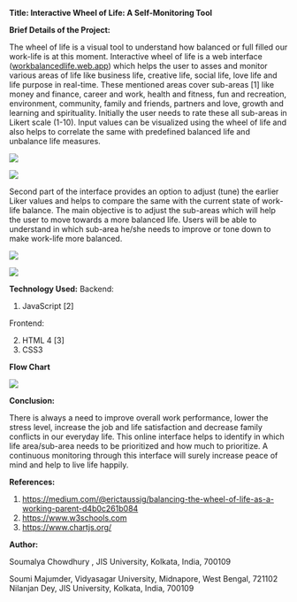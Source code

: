 ﻿**Title: Interactive Wheel of Life: A Self-Monitoring Tool**

**Brief Details of the Project:**

The wheel of life is a visual tool to understand how balanced or full filled our work-life is at this moment. Interactive wheel of life is a web interface ([workbalancedlife.web.app](https://workbalancedlife.web.app/)) which helps the user to asses and monitor various areas of life like business life, creative life, social life, love life and life purpose in real-time. These mentioned areas cover sub-areas [1] like money and finance, career and work, health and fitness, fun and recreation, environment, community, family and friends, partners and love, growth and learning and spirituality. Initially the user needs to rate these all sub-areas in Likert scale (1-10). Input values can be visualized using the wheel of life and also helps to correlate the same with predefined balanced life and unbalance life measures.

![](Aspose.Words.README_assets/f69da637-e1c0-45e9-99a2-d6c24bc66279.001.jpeg)

![](Aspose.Words.f69da637-e1c0-45e9-99a2-d6c24bc66279.002.jpeg)

Second part of the interface provides an option to adjust (tune) the earlier Liker values and helps to compare the same with the current state of work-life balance. The main objective is to adjust the sub-areas which will help the user to move towards a more balanced life. Users will be able to understand in which sub-area he/she needs to improve or tone down to make work-life more balanced.

![](Aspose.Words.f69da637-e1c0-45e9-99a2-d6c24bc66279.003.jpeg)

![](Aspose.Words.f69da637-e1c0-45e9-99a2-d6c24bc66279.004.jpeg)

**Technology Used:** Backend:

1. JavaScript [2]

Frontend:

2. HTML 4 [3]
2. CSS3

**Flow Chart**

![](Aspose.Words.f69da637-e1c0-45e9-99a2-d6c24bc66279.005.jpeg)

**Conclusion:**

There is always a need to improve overall work performance, lower the stress level, increase the job and life satisfaction and decrease family conflicts in our everyday life. This online interface helps to identify in which life area/sub-area needs to be prioritized and how much to prioritize. A continuous monitoring through this interface will surely increase peace of mind and help to live life happily.

**References:**

1. <https://medium.com/@erictaussig/balancing-the-wheel-of-life-as-a-working-parent-d4b0c261b084>
1. <https://www.w3schools.com>
1. <https://www.chartjs.org/>

**Author:**

Soumalya Chowdhury , JIS University, Kolkata, India, 700109

Soumi Majumder, Vidyasagar University, Midnapore, West Bengal, 721102 Nilanjan Dey, JIS University, Kolkata, India, 700109
